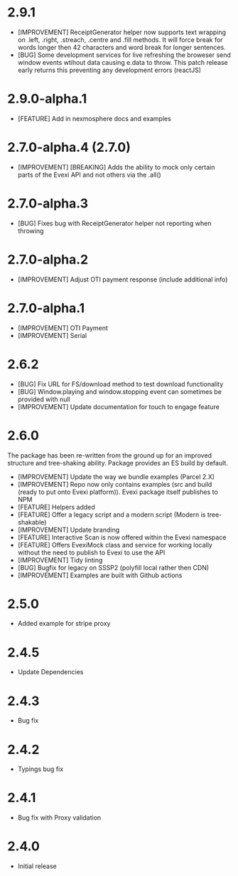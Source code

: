 # 2.9.1
* [IMPROVEMENT] ReceiptGenerator helper now supports text wrapping on .left, .right, .streach, .centre and .fill methods. It will force break for words longer then 42 characters and word break for longer sentences.
* [BUG] Some development services for live refreshing the broweser send window events wtihout data causing e.data to throw. This patch release early returns this preventing any development errors (reactJS)

# 2.9.0-alpha.1
* [FEATURE] Add in nexmosphere docs and examples

# 2.7.0-alpha.4 (2.7.0)
* [IMPROVEMENT] [BREAKING] Adds the ability to mock only certain parts of the Evexi API and not others via the .all()

# 2.7.0-alpha.3
* [BUG] Fixes bug with ReceiptGenerator helper not reporting when throwing

# 2.7.0-alpha.2
* [IMPROVEMENT] Adjust OTI payment response (include additional info)

# 2.7.0-alpha.1
* [IMPROVEMENT] OTI Payment
* [IMPROVEMENT] Serial

# 2.6.2
* [BUG] Fix URL for FS/download method to test download functionality
* [BUG] Window.playing and window.stopping event can sometimes be provided with null
* [IMPROVEMENT] Update documentation for touch to engage feature

# 2.6.0
The package has been re-written from the ground up for an improved structure and tree-shaking ability. Package provides an ES build by default.

* [IMPROVEMENT] Update the way we bundle examples (Parcel 2.X)
* [IMPROVEMENT] Repo now only contains examples (src and build (ready to put onto Evexi platform)). Evexi package itself publishes to NPM
* [FEATURE] Helpers added
* [FEATURE] Offer a legacy script and a modern script (Modern is tree-shakable)
* [IMPROVEMENT] Update branding
* [FEATURE] Interactive Scan is now offered within the Evexi namespace
* [FEATURE] Offers EvexiMock class and service for working locally without the need to publish to Evexi to use the API
* [IMPROVEMENT] Tidy linting
* [BUG] Bugfix for legacy on SSSP2 (polyfill local rather then CDN)
* [IMPROVEMENT] Examples are built with Github actions

# 2.5.0
* Added example for stripe proxy

# 2.4.5
* Update Dependencies

# 2.4.3
* Bug fix

# 2.4.2
* Typings bug fix

# 2.4.1
* Bug fix with Proxy validation

# 2.4.0
* Initial release
